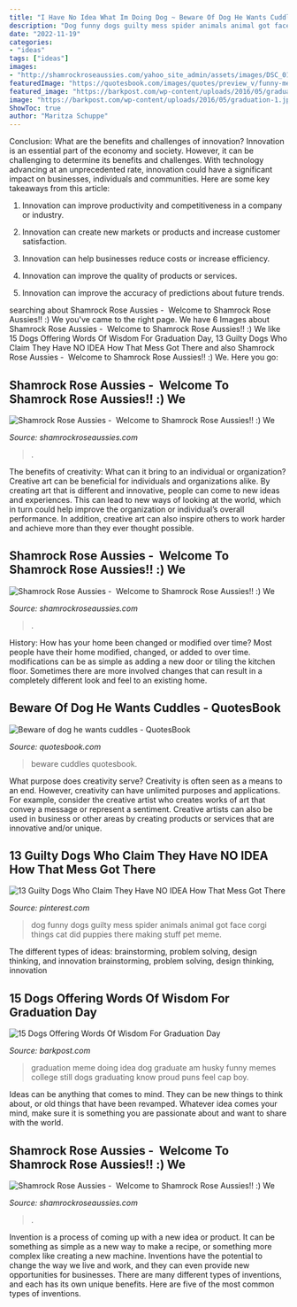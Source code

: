 ```yaml
---
title: "I Have No Idea What Im Doing Dog ~ Beware Of Dog He Wants Cuddles"
description: "Dog funny dogs guilty mess spider animals animal got face corgi things cat did puppies there making stuff pet meme"
date: "2022-11-19"
categories:
- "ideas"
tags: ["ideas"]
images:
- "http://shamrockroseaussies.com/yahoo_site_admin/assets/images/DSC_0152.176182016_std.JPG"
featuredImage: "https://quotesbook.com/images/quotes/preview_v/funny-meme-beware-of-dog-he-wants-cuddles-4345.jpg"
featured_image: "https://barkpost.com/wp-content/uploads/2016/05/graduation-1.jpg"
image: "https://barkpost.com/wp-content/uploads/2016/05/graduation-1.jpg"
ShowToc: true
author: "Maritza Schuppe"
---
```



Conclusion: What are the benefits and challenges of innovation?
Innovation is an essential part of the economy and society. However, it can be challenging to determine its benefits and challenges. With technology advancing at an unprecedented rate, innovation could have a significant impact on businesses, individuals and communities. Here are some key takeaways from this article:
1. Innovation can improve productivity and competitiveness in a company or industry.

2. Innovation can create new markets or products and increase customer satisfaction.

3. Innovation can help businesses reduce costs or increase efficiency.

4. Innovation can improve the quality of products or services.

5. Innovation can improve the accuracy of predictions about future trends.

	

		
searching about Shamrock Rose Aussies - ﻿﻿﻿ Welcome to Shamrock Rose Aussies!! :) We you've came to the right page. We have 6 Images about Shamrock Rose Aussies - ﻿﻿﻿ Welcome to Shamrock Rose Aussies!! :) We like 15 Dogs Offering Words Of Wisdom For Graduation Day, 13 Guilty Dogs Who Claim They Have NO IDEA How That Mess Got There and also Shamrock Rose Aussies - ﻿﻿﻿ Welcome to Shamrock Rose Aussies!! :) We. Here you go:
		
    
## Shamrock Rose Aussies - ﻿﻿﻿ Welcome To Shamrock Rose Aussies!! :) We

<img loading=lazy src="http://shamrockroseaussies.com/yahoo_site_admin/assets/images/DSC_0006.13110252_std.jpg" onerror="this.onerror=null;this.src='https://tse3.mm.bing.net/th?id=OIP.V4KufvyvCIsGpUaq91GzSAHaIO&amp;pid=15.1';" alt="Shamrock Rose Aussies - ﻿﻿﻿ Welcome to Shamrock Rose Aussies!! :) We">

_Source: shamrockroseaussies.com_

>. 

	

The benefits of creativity: What can it bring to an individual or organization?
Creative art can be beneficial for individuals and organizations alike. By creating art that is different and innovative, people can come to new ideas and experiences. This can lead to new ways of looking at the world, which in turn could help improve the organization or individual’s overall performance. In addition, creative art can also inspire others to work harder and achieve more than they ever thought possible.

    
## Shamrock Rose Aussies - ﻿﻿﻿ Welcome To Shamrock Rose Aussies!! :) We

<img loading=lazy src="http://shamrockroseaussies.com/yahoo_site_admin/assets/images/DSC_0206.137214844_std.JPG" onerror="this.onerror=null;this.src='https://tse2.mm.bing.net/th?id=OIP.uZj_HVg4rMqIHEevPy8KQAHaE-&amp;pid=15.1';" alt="Shamrock Rose Aussies - ﻿﻿﻿ Welcome to Shamrock Rose Aussies!! :) We">

_Source: shamrockroseaussies.com_

>. 

	

History: How has your home been changed or modified over time?
Most people have their home modified, changed, or added to over time. modifications can be as simple as adding a new door or tiling the kitchen floor. Sometimes there are more involved changes that can result in a completely different look and feel to an existing home.

    
## Beware Of Dog He Wants Cuddles - QuotesBook

<img loading=lazy src="https://quotesbook.com/images/quotes/preview_v/funny-meme-beware-of-dog-he-wants-cuddles-4345.jpg" onerror="this.onerror=null;this.src='https://tse4.mm.bing.net/th?id=OIP.ZOutEUrZA7h0cKTDuxft-wHaNK&amp;pid=15.1';" alt="Beware of dog he wants cuddles - QuotesBook">

_Source: quotesbook.com_

>beware cuddles quotesbook. 

	

What purpose does creativity serve?
Creativity is often seen as a means to an end. However, creativity can have unlimited purposes and applications. For example, consider the creative artist who creates works of art that convey a message or represent a sentiment. Creative artists can also be used in business or other areas by creating products or services that are innovative and/or unique.

    
## 13 Guilty Dogs Who Claim They Have NO IDEA How That Mess Got There

<img loading=lazy src="https://i.pinimg.com/736x/f0/5f/45/f05f457e49c463f7bc40d90276c0a15a--guilty-dog-funny-dogs.jpg" onerror="this.onerror=null;this.src='https://tse4.mm.bing.net/th?id=OIP.ewF64YExetR15Oq3YoFu4QHaJ3&amp;pid=15.1';" alt="13 Guilty Dogs Who Claim They Have NO IDEA How That Mess Got There">

_Source: pinterest.com_

>dog funny dogs guilty mess spider animals animal got face corgi things cat did puppies there making stuff pet meme. 

	

The different types of ideas: brainstorming, problem solving, design thinking, and innovation
brainstorming, problem solving, design thinking, innovation

    
## 15 Dogs Offering Words Of Wisdom For Graduation Day

<img loading=lazy src="https://barkpost.com/wp-content/uploads/2016/05/graduation-1.jpg" onerror="this.onerror=null;this.src='https://tse1.mm.bing.net/th?id=OIP.bKZBAoyjnsJFvexamhHTlgHaI9&amp;pid=15.1';" alt="15 Dogs Offering Words Of Wisdom For Graduation Day">

_Source: barkpost.com_

>graduation meme doing idea dog graduate am husky funny memes college still dogs graduating know proud puns feel cap boy. 

	

Ideas can be anything that comes to mind. They can be new things to think about, or old things that have been revamped. Whatever idea comes your mind, make sure it is something you are passionate about and want to share with the world.

    
## Shamrock Rose Aussies - ﻿﻿﻿ Welcome To Shamrock Rose Aussies!! :) We

<img loading=lazy src="http://shamrockroseaussies.com/yahoo_site_admin/assets/images/DSC_0152.176182016_std.JPG" onerror="this.onerror=null;this.src='https://tse1.mm.bing.net/th?id=OIP.vRi7D3a6s9fzxfQvZVy64wHaE-&amp;pid=15.1';" alt="Shamrock Rose Aussies - ﻿﻿﻿ Welcome to Shamrock Rose Aussies!! :) We">

_Source: shamrockroseaussies.com_

>. 

	

Invention is a process of coming up with a new idea or product. It can be something as simple as a new way to make a recipe, or something more complex like creating a new machine. Inventions have the potential to change the way we live and work, and they can even provide new opportunities for businesses. There are many different types of inventions, and each has its own unique benefits. Here are five of the most common types of inventions.

